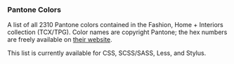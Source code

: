 ### Pantone Colors

A list of all 2310 Pantone colors contained in the Fashion, Home + Interiors collection (TCX/TPG). Color names are copyright Pantone; the hex numbers are freely available on [their website](pantone.com).

This list is currently available for CSS, SCSS/SASS, Less, and Stylus.
